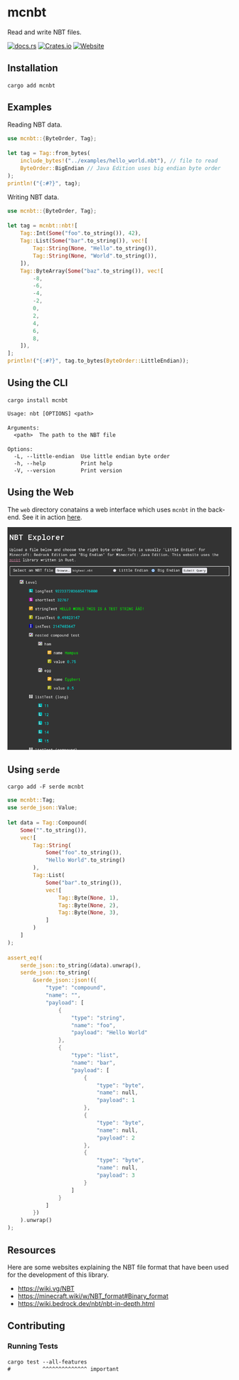 # mcnbt

Read and write NBT files.

[![docs.rs](https://img.shields.io/docsrs/mcnbt/latest?style=for-the-badge)](https://docs.rs/mcnbt/latest/mcnbt/)
[![Crates.io](https://img.shields.io/crates/v/mcnbt?style=for-the-badge)](https://crates.io/crates/mcnbt)
[![Website](https://img.shields.io/badge/Website-NBT_Explorer-blue?style=for-the-badge)](https://github.com/phoenixr-codes/mcnbt/tree/master/web)


## Installation

```console
cargo add mcnbt
```


## Examples

Reading NBT data.

```rust
use mcnbt::{ByteOrder, Tag};

let tag = Tag::from_bytes(
    include_bytes!("../examples/hello_world.nbt"), // file to read
    ByteOrder::BigEndian // Java Edition uses big endian byte order
);
println!("{:#?}", tag);
```

Writing NBT data.

```rust
use mcnbt::{ByteOrder, Tag};

let tag = mcnbt::nbt![
    Tag::Int(Some("foo".to_string()), 42),
    Tag::List(Some("bar".to_string()), vec![
        Tag::String(None, "Hello".to_string()),
        Tag::String(None, "World".to_string()),
    ]),
    Tag::ByteArray(Some("baz".to_string()), vec![
        -8,
        -6,
        -4,
        -2,
        0,
        2,
        4,
        6,
        8,
    ]),
];
println!("{:#?}", tag.to_bytes(ByteOrder::LittleEndian));
```


## Using the CLI

```console
cargo install mcnbt
```

```text
Usage: nbt [OPTIONS] <path>

Arguments:
  <path>  The path to the NBT file

Options:
  -L, --little-endian  Use little endian byte order
  -h, --help           Print help
  -V, --version        Print version
```


## Using the Web

The `web` directory conatains a web interface which uses `mcnbt` in the back-end.
See it in action [here](https://phoenixr-codes.github.io/mcnbt/).

![Preview](./web/preview.png)


## Using `serde`

```console
cargo add -F serde mcnbt
```

```rust
use mcnbt::Tag;
use serde_json::Value;

let data = Tag::Compound(
    Some("".to_string()),
    vec![
        Tag::String(
            Some("foo".to_string()),
            "Hello World".to_string()
        ),
        Tag::List(
            Some("bar".to_string()),
            vec![
                Tag::Byte(None, 1),
                Tag::Byte(None, 2),
                Tag::Byte(None, 3),
            ]
        )
    ]
);

assert_eq!(
    serde_json::to_string(&data).unwrap(),
    serde_json::to_string(
        &serde_json::json!({
            "type": "compound",
            "name": "",
            "payload": [
                {
                    "type": "string",
                    "name": "foo",
                    "payload": "Hello World"
                },
                {
                    "type": "list",
                    "name": "bar",
                    "payload": [
                        {
                            "type": "byte",
                            "name": null,
                            "payload": 1
                        },
                        {
                            "type": "byte",
                            "name": null,
                            "payload": 2
                        },
                        {
                            "type": "byte",
                            "name": null,
                            "payload": 3
                        }
                    ]
                }
            ]
        })
    ).unwrap()
);
```


## Resources

Here are some websites explaining the NBT file format that have been used for the
development of this library.

- <https://wiki.vg/NBT>
- <https://minecraft.wiki/w/NBT_format#Binary_format>
- <https://wiki.bedrock.dev/nbt/nbt-in-depth.html>


## Contributing

### Running Tests

```console
cargo test --all-features
#          ^^^^^^^^^^^^^^ important
```
